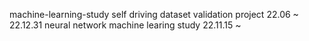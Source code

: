 machine-learning-study
self driving dataset validation project 22.06 ~ 22.12.31
neural network machine learing study 22.11.15 ~
